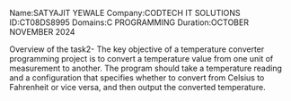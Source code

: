 Name:SATYAJIT YEWALE 
Company:CODTECH IT SOLUTIONS
ID:CT08DS8995
Domains:C PROGRAMMING
Duration:OCTOBER NOVEMBER 2024

Overview of the task2-
The key objective of a temperature converter programming project is to convert a temperature value from one unit of measurement to another. The program should take a temperature reading and a configuration that specifies whether to convert from Celsius to Fahrenheit or vice versa, and then output the converted temperature.
